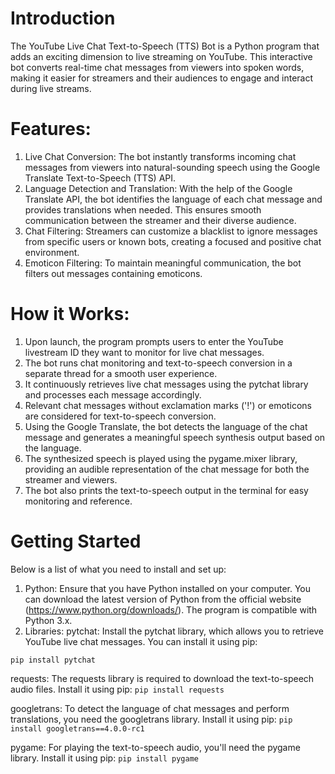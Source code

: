 # **Introduction**
The YouTube Live Chat Text-to-Speech (TTS) Bot is a Python program that adds an exciting dimension to live streaming on YouTube. This interactive bot converts real-time chat messages from viewers into spoken words, making it easier for streamers and their audiences to engage and interact during live streams.

# Features:
1. Live Chat Conversion: The bot instantly transforms incoming chat messages from viewers into natural-sounding speech using the Google Translate Text-to-Speech (TTS) API.
2. Language Detection and Translation: With the help of the Google Translate API, the bot identifies the language of each chat message and provides translations when needed. This ensures smooth communication between the streamer and their diverse audience.
3. Chat Filtering: Streamers can customize a blacklist to ignore messages from specific users or known bots, creating a focused and positive chat environment.
4. Emoticon Filtering: To maintain meaningful communication, the bot filters out messages containing emoticons.

# How it Works:
1. Upon launch, the program prompts users to enter the YouTube livestream ID they want to monitor for live chat messages.
2. The bot runs chat monitoring and text-to-speech conversion in a separate thread for a smooth user experience.
3. It continuously retrieves live chat messages using the pytchat library and processes each message accordingly.
4. Relevant chat messages without exclamation marks ('!') or emoticons are considered for text-to-speech conversion.
5. Using the Google Translate, the bot detects the language of the chat message and generates a meaningful speech synthesis output based on the language.
6. The synthesized speech is played using the pygame.mixer library, providing an audible representation of the chat message for both the streamer and viewers.
7. The bot also prints the text-to-speech output in the terminal for easy monitoring and reference.

# Getting Started
Below is a list of what you need to install and set up:
1. Python: Ensure that you have Python installed on your computer. You can download the latest version of Python from the official website (https://www.python.org/downloads/). The program is compatible with Python 3.x.
2. Libraries:
   pytchat: Install the pytchat library, which allows you to retrieve YouTube live chat messages. You can install it using pip:
```
pip install pytchat
```

   requests: The requests library is required to download the text-to-speech audio files. Install it using pip:
``` pip install requests ```

   googletrans: To detect the language of chat messages and perform translations, you need the googletrans library. Install it using pip:
``` pip install googletrans==4.0.0-rc1 ```

   pygame: For playing the text-to-speech audio, you'll need the pygame library. Install it using pip:
``` pip install pygame ```
